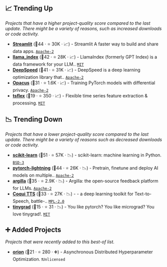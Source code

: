 ## 📈 Trending Up

_Projects that have a higher project-quality score compared to the last update. There might be a variety of reasons, such as increased downloads or code activity._

- <b><a href="https://github.com/streamlit/streamlit">Streamlit</a></b> (🥇44 ·  ⭐ 30K · 📈) - Streamlit A faster way to build and share data apps. <code><a href="http://bit.ly/3nYMfla">Apache-2</a></code>
- <b><a href="https://github.com/run-llama/llama_index">llama_index</a></b> (🥇42 ·  ⭐ 28K · 📈) - LlamaIndex (formerly GPT Index) is a data framework for your LLM.. <code><a href="http://bit.ly/34MBwT8">MIT</a></code>
- <b><a href="https://github.com/microsoft/DeepSpeed">DeepSpeed</a></b> (🥇41 ·  ⭐ 31K · 📈) - DeepSpeed is a deep learning optimization library that.. <code><a href="http://bit.ly/3nYMfla">Apache-2</a></code> <code><img src="https://git.io/JLy1Q" style="display:inline;" width="13" height="13"></code>
- <b><a href="https://github.com/pytorch/opacus">Opacus</a></b> (🥈31 ·  ⭐ 1.6K · 📈) - Training PyTorch models with differential privacy. <code><a href="http://bit.ly/3nYMfla">Apache-2</a></code> <code><img src="https://git.io/JLy1Q" style="display:inline;" width="13" height="13"></code>
- <b><a href="https://github.com/predict-idlab/tsflex">tsflex</a></b> (🥉19 ·  ⭐ 350 · 📈) - Flexible time series feature extraction & processing. <code><a href="http://bit.ly/34MBwT8">MIT</a></code>

## 📉 Trending Down

_Projects that have a lower project-quality score compared to the last update. There might be a variety of reasons such as decreased downloads or code activity._

- <b><a href="https://github.com/scikit-learn/scikit-learn">scikit-learn</a></b> (🥇51 ·  ⭐ 57K · 📉) - scikit-learn: machine learning in Python. <code><a href="http://bit.ly/3aKzpTv">BSD-3</a></code> <code><img src="https://git.io/JLy1F" style="display:inline;" width="13" height="13"></code>
- <b><a href="https://github.com/Lightning-AI/pytorch-lightning">pytorch-lightning</a></b> (🥈44 ·  ⭐ 26K · 📉) - Pretrain, finetune and deploy AI models on multiple.. <code><a href="http://bit.ly/3nYMfla">Apache-2</a></code> <code><img src="https://git.io/JLy1Q" style="display:inline;" width="13" height="13"></code>
- <b><a href="https://github.com/argilla-io/argilla">argilla</a></b> (🥈35 ·  ⭐ 2.9K · 📉) - Argilla: the open-source feedback platform for LLMs. <code><a href="http://bit.ly/3nYMfla">Apache-2</a></code>
- <b><a href="https://github.com/coqui-ai/TTS">Coqui TTS</a></b> (🥈33 ·  ⭐ 27K · 📉) - - a deep learning toolkit for Text-to-Speech, battle-.. <code><a href="http://bit.ly/3postzC">MPL-2.0</a></code> <code><img src="https://git.io/JLy1Q" style="display:inline;" width="13" height="13"></code> <code><img src="https://git.io/JLy1A" style="display:inline;" width="13" height="13"></code>
- <b><a href="https://github.com/geohot/tinygrad">tinygrad</a></b> (🥉15 ·  ⭐ 31 · 📉) - You like pytorch? You like micrograd? You love tinygrad!. <code><a href="http://bit.ly/34MBwT8">MIT</a></code> <code><img src="https://git.io/JLy1Q" style="display:inline;" width="13" height="13"></code>

## ➕ Added Projects

_Projects that were recently added to this best-of list._

- <b><a href="https://github.com/Epistimio/orion">orion</a></b> (🥉21 ·  ⭐ 280 · ➕) - Asynchronous Distributed Hyperparameter Optimization. <code>❗Unlicensed</code>

